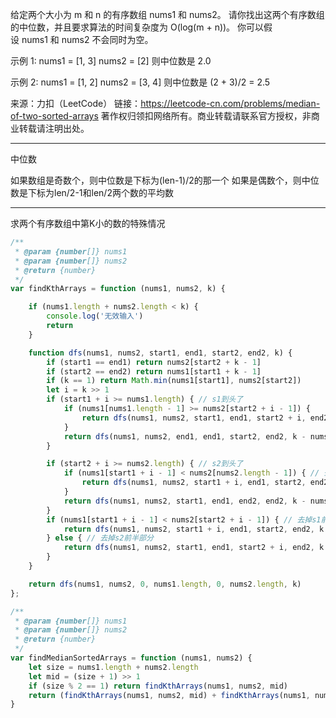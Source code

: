 给定两个大小为 m 和 n 的有序数组 nums1 和 nums2。
请你找出这两个有序数组的中位数，并且要求算法的时间复杂度为 O(log(m + n))。
你可以假设 nums1 和 nums2 不会同时为空。

示例 1:
nums1 = [1, 3]
nums2 = [2]
则中位数是 2.0

示例 2:
nums1 = [1, 2]
nums2 = [3, 4]
则中位数是 (2 + 3)/2 = 2.5

来源：力扣（LeetCode）
链接：https://leetcode-cn.com/problems/median-of-two-sorted-arrays
著作权归领扣网络所有。商业转载请联系官方授权，非商业转载请注明出处。

---

中位数

如果数组是奇数个，则中位数是下标为(len-1)/2的那一个
如果是偶数个，则中位数是下标为len/2-1和len/2两个数的平均数

---

求两个有序数组中第K小的数的特殊情况


```javascript
/**
 * @param {number[]} nums1
 * @param {number[]} nums2
 * @return {number}
 */
var findKthArrays = function (nums1, nums2, k) {

    if (nums1.length + nums2.length < k) {
        console.log('无效输入')
        return
    }

    function dfs(nums1, nums2, start1, end1, start2, end2, k) {
        if (start1 == end1) return nums2[start2 + k - 1]
        if (start2 == end2) return nums1[start1 + k - 1]
        if (k == 1) return Math.min(nums1[start1], nums2[start2])
        let i = k >> 1
        if (start1 + i >= nums1.length) { // s1到头了
            if (nums1[nums1.length - 1] >= nums2[start2 + i - 1]) {
                return dfs(nums1, nums2, start1, end1, start2 + i, end2, k - i)
            }
            return dfs(nums1, nums2, end1, end1, start2, end2, k - nums1.length + start1) // 去掉s1剩余部分
        }

        if (start2 + i >= nums2.length) { // s2到头了
            if (nums1[start1 + i - 1] < nums2[nums2.length - 1]) { // 去掉s1前半部分
                return dfs(nums1, nums2, start1 + i, end1, start2, end2, k - i)
            }
            return dfs(nums1, nums2, start1, end1, end2, end2, k - nums2.length + start2) // 去掉s2剩余部分
        }
        if (nums1[start1 + i - 1] < nums2[start2 + i - 1]) { // 去掉s1前半部分
            return dfs(nums1, nums2, start1 + i, end1, start2, end2, k - i)
        } else { // 去掉s2前半部分
            return dfs(nums1, nums2, start1, end1, start2 + i, end2, k - i)
        }
    }

    return dfs(nums1, nums2, 0, nums1.length, 0, nums2.length, k)
};

/**
 * @param {number[]} nums1
 * @param {number[]} nums2
 * @return {number}
 */
var findMedianSortedArrays = function (nums1, nums2) {
    let size = nums1.length + nums2.length
    let mid = (size + 1) >> 1
    if (size % 2 == 1) return findKthArrays(nums1, nums2, mid)
    return (findKthArrays(nums1, nums2, mid) + findKthArrays(nums1, nums2, mid + 1)) / 2
}
```
